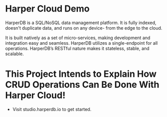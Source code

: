 # Harper Cloud Demo

HarperDB is a SQL/NoSQL data management platform. It is fully indexed, doesn't duplicate data, and runs on any device- from the edge to the cloud.

It is built natively as a set of micro-services, making development and integration easy and seamless. HarperDB utilizes a single-endpoint for all operations. HarperDB’s RESTful nature makes it stateless, stable, and scalable.



# This Project Intends to Explain How CRUD Operations Can Be Done With Harper Cloud!

  - Visit studio.harperdb.io to get started.




